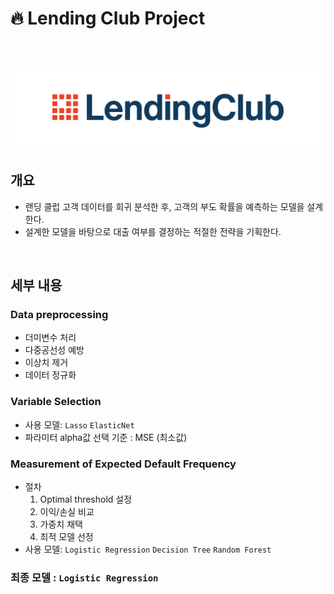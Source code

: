 # 🔥 Lending Club Project

<br>
<br>
<p align="center"><img src="asset/header.png"></p>

## 개요

- 랜딩 클럽 고객 데이터를 회귀 분석한 후, 고객의 부도 확률을 예측하는 모델을 설계한다.
- 설계한 모델을 바탕으로 대출 여부를 결정하는 적절한 전략을 기획한다.

<br>

## 세부 내용

### Data preprocessing

- 더미변수 처리
- 다중공선성 예방
- 이상치 제거
- 데이터 정규화

### Variable Selection

- 사용 모델: `Lasso` `ElasticNet`
- 파라미터 alpha값 선택 기준 : MSE (최소값)

### Measurement of Expected Default Frequency

- 절차
  1. Optimal threshold 설정
  2. 이익/손실 비교
  3. 가중치 채택
  4. 최적 모델 선정
- 사용 모델: `Logistic Regression` `Decision Tree` `Random Forest`

### 최종 모델 : `Logistic Regression`
